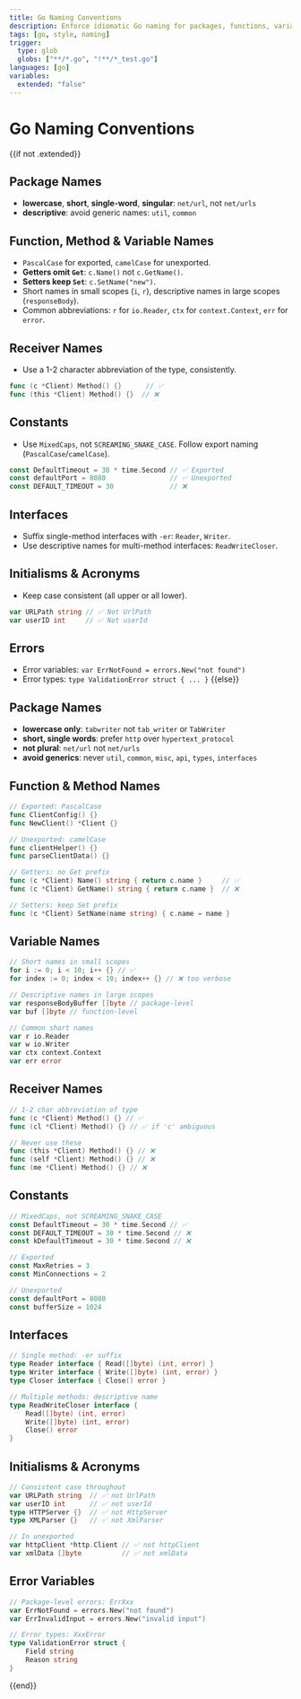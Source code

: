 ```yaml
---
title: Go Naming Conventions
description: Enforce idiomatic Go naming for packages, functions, variables, and types
tags: [go, style, naming]
trigger:
  type: glob
  globs: ["**/*.go", "!**/*_test.go"]
languages: [go]
variables:
  extended: "false"
---
```

# Go Naming Conventions

{{if not .extended}}
## Package Names
- **lowercase**, **short**, **single-word**, **singular**: `net/url`, not `net/urls`
- **descriptive**: avoid generic names: `util`, `common`

## Function, Method & Variable Names
- `PascalCase` for exported, `camelCase` for unexported.
- **Getters omit `Get`**: `c.Name()` not `c.GetName()`.
- **Setters keep `Set`**: `c.SetName("new")`.
- Short names in small scopes (`i`, `r`), descriptive names in large scopes (`responseBody`).
- Common abbreviations: `r` for `io.Reader`, `ctx` for `context.Context`, `err` for `error`.

## Receiver Names
- Use a 1-2 character abbreviation of the type, consistently.
```go
func (c *Client) Method() {}      // ✅
func (this *Client) Method() {}  // ❌
```

## Constants
- Use `MixedCaps`, not `SCREAMING_SNAKE_CASE`. Follow export naming (`PascalCase`/`camelCase`).
```go
const DefaultTimeout = 30 * time.Second // ✅ Exported
const defaultPort = 8080                // ✅ Unexported
const DEFAULT_TIMEOUT = 30              // ❌
```

## Interfaces
- Suffix single-method interfaces with `-er`: `Reader`, `Writer`.
- Use descriptive names for multi-method interfaces: `ReadWriteCloser`.

## Initialisms & Acronyms
- Keep case consistent (all upper or all lower).
```go
var URLPath string // ✅ Not UrlPath
var userID int     // ✅ Not userId
```

## Errors
- Error variables: `var ErrNotFound = errors.New("not found")`
- Error types: `type ValidationError struct { ... }`
{{else}}
## Package Names
- **lowercase only**: `tabwriter` not `tab_writer` or `TabWriter`
- **short, single words**: prefer `http` over `hypertext_protocol`
- **not plural**: `net/url` not `net/urls`
- **avoid generics**: never `util`, `common`, `misc`, `api`, `types`, `interfaces`

## Function & Method Names
```go
// Exported: PascalCase
func ClientConfig() {}
func NewClient() *Client {}

// Unexported: camelCase  
func clientHelper() {}
func parseClientData() {}

// Getters: no Get prefix
func (c *Client) Name() string { return c.name }     // ✅
func (c *Client) GetName() string { return c.name }  // ❌

// Setters: keep Set prefix
func (c *Client) SetName(name string) { c.name = name }
```

## Variable Names
```go
// Short names in small scopes
for i := 0; i < 10; i++ {} // ✅
for index := 0; index < 10; index++ {} // ❌ too verbose

// Descriptive names in large scopes
var responseBodyBuffer []byte // package-level
var buf []byte // function-level

// Common short names
var r io.Reader
var w io.Writer  
var ctx context.Context
var err error
```

## Receiver Names
```go
// 1-2 char abbreviation of type
func (c *Client) Method() {} // ✅
func (cl *Client) Method() {} // ✅ if 'c' ambiguous

// Never use these
func (this *Client) Method() {} // ❌
func (self *Client) Method() {} // ❌
func (me *Client) Method() {} // ❌
```

## Constants
```go
// MixedCaps, not SCREAMING_SNAKE_CASE
const DefaultTimeout = 30 * time.Second // ✅
const DEFAULT_TIMEOUT = 30 * time.Second // ❌
const kDefaultTimeout = 30 * time.Second // ❌

// Exported
const MaxRetries = 3
const MinConnections = 2

// Unexported
const defaultPort = 8080
const bufferSize = 1024
```

## Interfaces
```go
// Single method: -er suffix
type Reader interface { Read([]byte) (int, error) }
type Writer interface { Write([]byte) (int, error) }
type Closer interface { Close() error }

// Multiple methods: descriptive name
type ReadWriteCloser interface {
    Read([]byte) (int, error)
    Write([]byte) (int, error)
    Close() error
}
```

## Initialisms & Acronyms
```go
// Consistent case throughout
var URLPath string  // ✅ not UrlPath
var userID int      // ✅ not userId  
type HTTPServer {}  // ✅ not HttpServer
type XMLParser {}   // ✅ not XmlParser

// In unexported
var httpClient *http.Client // ✅ not httpClient
var xmlData []byte          // ✅ not xmlData
```

## Error Variables
```go
// Package-level errors: ErrXxx
var ErrNotFound = errors.New("not found")
var ErrInvalidInput = errors.New("invalid input")

// Error types: XxxError
type ValidationError struct {
    Field string
    Reason string
}
```
{{end}}
